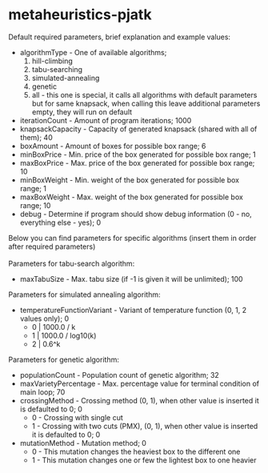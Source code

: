 # metaheuristics-pjatk
Default required parameters, brief explanation and example values:
- algorithmType - One of available algorithms;
  1. hill-climbing
  2. tabu-searching
  3. simulated-annealing
  4. genetic
  5. all - this one is special, it calls all algorithms with default parameters but for same knapsack, when calling this leave additional parameters empty, they will run on default
- iterationCount - Amount of program iterations; 1000
- knapsackCapacity - Capacity of generated knapsack (shared with all of them); 40
- boxAmount - Amount of boxes for possible box range; 6
- minBoxPrice - Min. price of the box generated for possible box range; 1
- maxBoxPrice - Max. price of the box generated for possible box range; 10
- minBoxWeight - Min. weight of the box generated for possible box range; 1
- maxBoxWeight - Max. weight of the box generated for possible box range; 10
- debug - Determine if program should show debug information (0 - no, everything else - yes); 0

Below you can find parameters for specific algorithms (insert them in order after required parameters)<br><br>
Parameters for tabu-search algorithm:
- maxTabuSize - Max. tabu size (if -1 is given it will be unlimited); 100

Parameters for simulated annealing algorithm:
- temperatureFunctionVariant - Variant of temperature function (0, 1, 2 values only); 0
  - 0 | 1000.0 / k
  - 1 | 1000.0 / log10(k)
  - 2 | 0.6^k


Parameters for genetic algorithm:
- populationCount - Population count of genetic algorithm; 32
- maxVarietyPercentage - Max. percentage value for terminal condition of main loop; 70
- crossingMethod - Crossing method (0, 1), when other value is inserted it is defaulted to 0; 0
  - 0 - Crossing with single cut
  - 1 - Crossing with two cuts (PMX), (0, 1), when other value is inserted it is defaulted to 0; 0
- mutationMethod - Mutation method; 0
  - 0 - This mutation changes the heaviest box to the different one
  - 1 - This mutation changes one or few the lightest box to one heavier